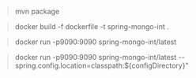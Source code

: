 > mvn package

>docker build -f dockerfile -t spring-mongo-int . 

>docker run -p9090:9090 spring-mongo-int/latest

>docker run -p9090:9090 spring-mongo-int/latest --spring.config.location=classpath:${configDirectory}"

